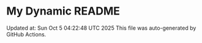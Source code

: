 # My Dynamic README
Updated at: Sun Oct  5 04:22:48 UTC 2025
This file was auto-generated by GitHub Actions.
